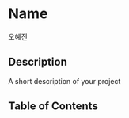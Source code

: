 # Name

오혜진

## Description

A short description of your project

## Table of Contents

```{tableofcontents}

```

